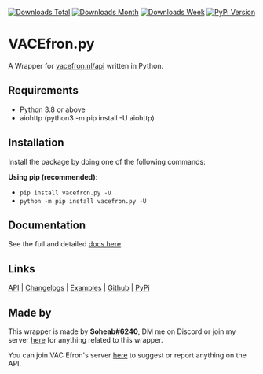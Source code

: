 [![Downloads Total](https://pepy.tech/badge/vacefron-py)](https://pepy.tech/project/vacefron-py)
[![Downloads Month](https://pepy.tech/badge/vacefron-py/month)](https://pepy.tech/project/vacefron-py)
[![Downloads Week](https://pepy.tech/badge/vacefron-py/week)](https://pepy.tech/project/vacefron-py)
[![PyPi Version](https://img.shields.io/pypi/v/vacefron.py.svg)](https://pypi.python.org/pypi/vacefron.py/)

# VACEfron.py

A Wrapper for [vacefron.nl/api][base_url] written in Python.

## Requirements

- Python 3.8 or above
- aiohttp (python3 -m pip install -U aiohttp)

## Installation

Install the package by doing one of the following commands:

**Using pip (recommended)**:

- `pip install vacefron.py -U`
- `python -m pip install vacefron.py -U`

## Documentation

See the full and detailed [docs here][docs]

## Links

[API][base_url] | [Changelogs][changelog] | [Examples][examples] | [Github][github] | [PyPi][pypi]

## Made by

This wrapper is made by **Soheab#6240**, DM me on Discord or join my server [here][discord_mine] for anything related to
this wrapper.

You can join VAC Efron's server [here][discord_vacefron] to suggest or report anything on the API.

[docs]: https://github.com/Soheab/vacefron.py/blob/master/docs.md
[changelog]: https://github.com/Soheab/vacefron.py/blob/master/changelog.md
[examples]: https://github.com/Soheab/vacefron.py/blob/master/docs.md#examples
[base_url]: https://vacefron.nl/api/
[github]: https://github.com/Soheab/vacefron.py
[pypi]: https://pypi.org/project/vacefron.py/
[discord_vacefron]: https://discord.gg/xJ2HRxZ
[discord_mine]: https://discord.gg/yCzcfju


